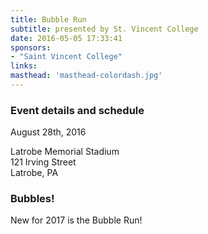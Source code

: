 ```yaml
---
title: Bubble Run
subtitle: presented by St. Vincent College
date: 2016-05-05 17:33:41
sponsors:
- "Saint Vincent College"
links:
masthead: 'masthead-colordash.jpg'
---
```

### Event details and schedule
August 28th, 2016

Latrobe Memorial Stadium  
121 Irving Street  
Latrobe, PA

### Bubbles!
New for 2017 is the Bubble Run!
